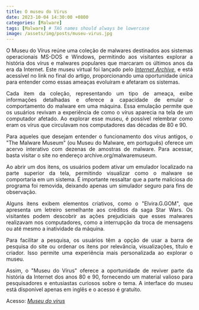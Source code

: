 ```yaml
---
title: O museu do Vírus
date: 2023-10-04 14:30:00 +0800
categories: [Malware]
tags: [Malware] # TAG names should always be lowercase
image: /assets/img/posts/museu-virus.jpg
---
```


<p align="justify"> O Museu do Vírus reúne uma coleção de malwares destinados aos sistemas operacionais MS-DOS e Windows, permitindo aos visitantes explorar a história dos vírus e malwares populares que marcaram os últimos anos da era da Internet. Este museu virtual foi lançado pelo <a href="https://archive.org/"><i>Internet Archive</i></a>, e está acessível no link no final do artigo, proporcionando uma oportunidade única para entender como essas ameaças evoluíram e afetaram os sistemas.</p>

<p align="justify"> Cada item da coleção, representando um tipo de ameaça, exibe informações detalhadas e oferece a capacidade de emular o comportamento do malware em uma máquina. Essa emulação permite que os usuários revivam a experiência de como o vírus aparecia na tela de um computador afetado. Ao explorar esse museu, é possível relembrar como eram os vírus que circulavam nos computadores das décadas de 80 e 90. </p>

<p align="justify"> Para aqueles que desejam entender o funcionamento dos vírus antigos, o "The Malware Museum" (ou Museu do Malware, em português) oferece um acervo interativo com dezenas de amostras de malware. Para acessar, basta visitar o site no endereço archive.org/malwaremuseum.</p>

<p align="justify"> Ao abrir um dos itens, os usuários podem ativar um emulador localizado na parte superior da tela, permitindo visualizar como o malware se comportaria em um sistema. É importante ressaltar que a parte maliciosa do programa foi removida, deixando apenas um simulador seguro para fins de observação.</p>

<p align="justify"> Alguns itens exibem elementos criativos, como o "Elvira.G.GOM", que apresenta um letreiro semelhante aos créditos da saga Star Wars. Os visitantes podem descobrir as ações prejudiciais que esses malwares realizavam nos computadores, como a interrupção da troca de mensagens ou até mesmo a inatividade da máquina.</p>

<p align="justify"> Para facilitar a pesquisa, os usuários têm a opção de usar a barra de pesquisa do site ou ordenar os itens por relevância, visualizações, título e criador. Isso permite uma experiência mais personalizada ao explorar o museu.</p>

<p align="justify"> Assim, o "Museu do Vírus" oferece a oportunidade de reviver parte da história da Internet dos anos 80 e 90, fornecendo um material valioso para pesquisadores e entusiastas curiosos sobre o tema. A interface do museu está disponível apenas em inglês e o acesso é gratuito.</p>

<p> Acesso: <a href="https://archive.org/details/malwaremuseum/"><i>Museu do vírus</i></a></p>
